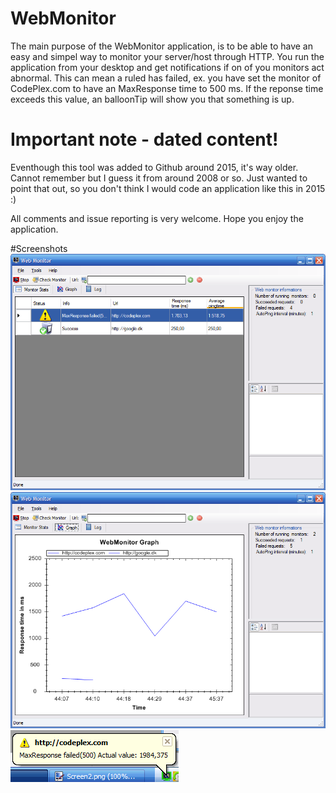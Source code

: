 # WebMonitor
The main purpose of the WebMonitor application, is to be able to have an easy and simpel way to monitor your server/host through HTTP. You run the application from your desktop and get notifications if on of you monitors act abnormal. This can mean a ruled has failed, ex. you have set the monitor of CodePlex.com to have an MaxResponse time to 500 ms. If the reponse time exceeds this value, an balloonTip will show you that something is up.

# Important note - dated content!
Eventhough this tool was added to Github around 2015, it's way older. Cannot remember but I guess it from around 2008 or so. 
Just wanted to point that out, so you don't think I would code an application like this in 2015 :)

All comments and issue reporting is very welcome. Hope you enjoy the application.

#Screenshots
![alt text](https://raw.githubusercontent.com/Laumania/WebMonitor/master/screenshots/Screen1.png "WebMonitor Screenshot 01")
![alt text](https://raw.githubusercontent.com/Laumania/WebMonitor/master/screenshots/Screen2.png "WebMonitor Screenshot 02")
![alt text](https://raw.githubusercontent.com/Laumania/WebMonitor/master/screenshots/Screen3.png "WebMonitor Screenshot 03")
